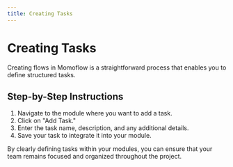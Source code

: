 ```yaml
---
title: Creating Tasks
---
```


# Creating Tasks
Creating flows in Momoflow is a straightforward process that enables you to define structured tasks.

## Step-by-Step Instructions
1. Navigate to the module where you want to add a task.
2. Click on "Add Task."
3. Enter the task name, description, and any additional details.
4. Save your task to integrate it into your module.

By clearly defining tasks within your modules, you can ensure that your team remains focused and organized throughout the project.

